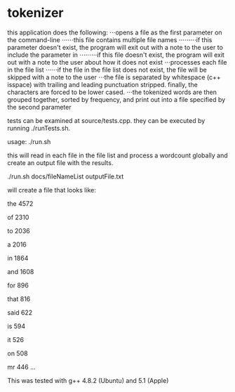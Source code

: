 tokenizer
=========
this application does the following:
⋅⋅⋅opens a file as the first parameter on the command-line
⋅⋅⋅⋅⋅⋅this file contains multiple file names
⋅⋅⋅⋅⋅⋅⋅⋅⋅if this parameter doesn't exist, the program will exit out with a note to the user to include the parameter in
⋅⋅⋅⋅⋅⋅⋅⋅⋅if this file doesn't exist, the program will exit out with a note to the user about how it does not exist
⋅⋅⋅processes each file in the file list
⋅⋅⋅⋅⋅⋅if the file in the file list does not exist, the file will be skipped with a note to the user
⋅⋅⋅the file is separated by whitespace (c++ isspace) with trailing and leading punctuation stripped. finally, the characters are forced to be lower cased.
⋅⋅⋅the tokenized words are then grouped together, sorted by frequency, and print out into a file specified by the second parameter

tests can be examined at source/tests.cpp. they can be executed by running ./runTests.sh.

usage: 
./run.sh <inputFileWithMultipleFileNames> <outputFileName>

this will read in each file in the file list and process a wordcount globally and create an output file with the results.

./run.sh docs/fileNameList outputFile.txt 

will create a file that looks like:

the	4572

of	2310

to	2036

a	2016

in	1864

and	1608

for	896

that	816

said	622

is	594

it	526

on	508

mr	446
...

This was tested with g++ 4.8.2 (Ubuntu) and 5.1 (Apple)